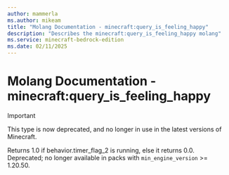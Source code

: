 ```yaml
---
author: mammerla
ms.author: mikeam
title: "Molang Documentation - minecraft:query_is_feeling_happy"
description: "Describes the minecraft:query_is_feeling_happy molang"
ms.service: minecraft-bedrock-edition
ms.date: 02/11/2025 
---
```


# Molang Documentation - minecraft:query_is_feeling_happy

> [!IMPORTANT]
> This type is now deprecated, and no longer in use in the latest versions of Minecraft.

Returns 1.0 if behavior.timer_flag_2 is running, else it returns 0.0. Deprecated; no longer available in packs with `min_engine_version` >= 1.20.50.
